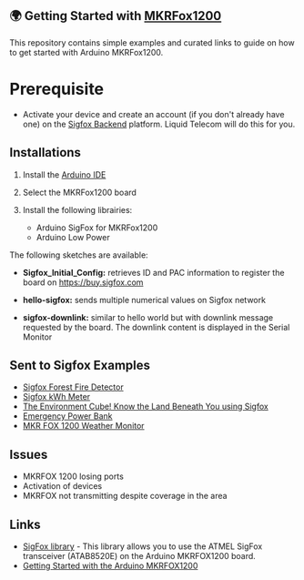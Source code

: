 ## :earth_africa: Getting Started with [MKRFox1200](https://www.arduino.cc/en/Main.ArduinoBoardMKRFox1200) 

This repository contains simple examples and curated links to guide on how to get started with Arduino MKRFox1200.

 # Prerequisite
- Activate your device and create an account (if you don't already have one) on the [Sigfox Backend](https://backend.sigfox.com/activate) platform. Liquid Telecom will do this for you.

## Installations

1. Install the [Arduino IDE](https://www.arduino.cc/en/Main/Software)
2. Select the MKRFox1200 board
3. Install the following librairies:

    * Arduino SigFox for MKRFox1200
    * Arduino Low Power


The following sketches are available:

- **Sigfox_Initial_Config:** retrieves ID and PAC information to register the board on https://buy.sigfox.com

- **hello-sigfox:** sends multiple numerical values on Sigfox network

- **sigfox-downlink:** similar to hello world but with downlink message requested by the board. The downlink content is displayed in the Serial Monitor

## Sent to Sigfox Examples

- [Sigfox Forest Fire Detector](https://www.hackster.io/luisomoreau/sigfox-forest-fire-detector-9fd55b)
- [Sigfox kWh Meter](https://www.hackster.io/jassak/sigfox-kwh-meter-d53f2c)
- [The Environment Cube! Know the Land Beneath You using Sigfox](https://www.hackster.io/dhairya-parikh/the-environment-cube-know-the-land-beneath-you-using-sigfox-952f29)
- [Emergency Power Bank](https://www.hackster.io/TAD2000/emergency-power-bank-5a69bd)
- [MKR FOX 1200 Weather Monitor](https://www.hackster.io/Arduino_Genuino/mkr-fox-1200-weather-monitor-6a94e2)

## Issues

- MKRFOX 1200 losing ports
- Activation of devices
- MKRFOX not transmitting despite coverage in the area

## Links
  - [SigFox library](https://www.arduino.cc/en/Reference/SigFox) - This library allows you to use the ATMEL SigFox transceiver (ATAB8520E) on the Arduino MKRFOX1200 board.
  - [ Getting Started with the Arduino MKRFOX1200](https://www.arduino.cc/en/Guide/MKRFox1200)
  
 
